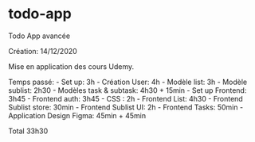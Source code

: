 # todo-app
Todo App avancée

Création: 14/12/2020

Mise en application des cours Udemy.

Temps passé:
    - Set up: 3h
    - Création User: 4h
    - Modèle list: 3h
    - Modèle sublist: 2h30
    - Modèles task & subtask: 4h30 + 15min
    - Set up Frontend: 3h45
    - Frontend auth: 3h45
    - CSS : 2h
    - Frontend List: 4h30
    - Frontend Sublist store:  30min
    - Frontend Sublist UI: 2h
    - Frontend Tasks: 50min
    - Application Design Figma: 45min + 45min

Total 33h30